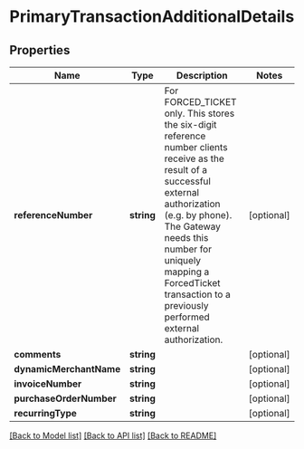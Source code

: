 # PrimaryTransactionAdditionalDetails

## Properties
Name | Type | Description | Notes
------------ | ------------- | ------------- | -------------
**referenceNumber** | **string** | For FORCED_TICKET only. This stores the six-digit reference number clients receive as the result of a successful external authorization (e.g. by phone). The Gateway needs this number for uniquely mapping a ForcedTicket transaction to a previously performed external authorization. | [optional] 
**comments** | **string** |  | [optional] 
**dynamicMerchantName** | **string** |  | [optional] 
**invoiceNumber** | **string** |  | [optional] 
**purchaseOrderNumber** | **string** |  | [optional] 
**recurringType** | **string** |  | [optional] 

[[Back to Model list]](../../README.md#documentation-for-models) [[Back to API list]](../../README.md#documentation-for-api-endpoints) [[Back to README]](../../README.md)


